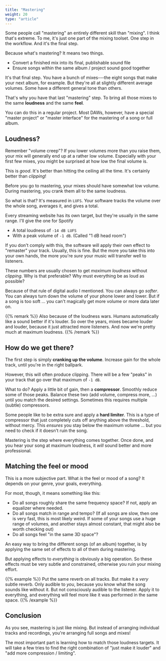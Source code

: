```yaml
---
title: "Mastering"
weight: 20
type: "article"
---
```


Some people call "mastering" an entirely different skill than "mixing". I think that's extreme. To me, it's just one part of the mixing toolset. One step in the workflow. And it's the final step.

Because what's mastering? It means two things.

* Convert a finished mix into its final, publishable sound file
* Ensure songs within the same album / project sound good together

It's that final step. You have a bunch of mixes---the eight songs that make your next album, for example. But they're all at slightly different average volumes. Some have a different general tone than others.

That's why you have that last "mastering" step. To bring all those mixes to the same **loudness** and the same **feel**.

You can do this in a regular project. Most DAWs, however, have a special "master project" or "master interface" for the mastering of a song or full album.

## Loudness?

Remember "volume creep"? If you lower volumes more than you raise them, your mix will generally end up at a rather low volume. Especially with your first few mixes, you might be surprised at how low the final volume is. 

This is _good_. It's better than hitting the ceiling all the time. It's certainly better than _clipping_!

Before you go to mastering, your mixes should have somewhat low volume. During mastering, you crank them all to the same loudness.

So what is that? It's measured in `LUFS`. Your software tracks the volume over the whole song, averages it, and gives a total. 

Every streaming website has its own target, but they're usually in the same range. I'll give the one for Spotify

* A total loudness of `-14 dB LUFS` 
* With a peak volume of `-1 dB`. (Called "1 dB head room")

If you don't comply with this, the software will apply their own effect to "remaster" your track. Usually, this is fine. But the more you take this into your own hands, the more you're _sure_ your music will transfer well to listeners.

These numbers are usually chosen to get _maximum loudness_ without _clipping_. Why is that preferable? Why must everything be as loud as possible?

Because of that rule of digital audio I mentioned. You can always go _softer_. You can always turn down the volume of your phone lower and lower. But if a song is too soft ... you can't magically get more volume or more data later on.

{{% remark %}}
Also because of the loudness wars. Humans automatically like a sound better if it's louder. So over the years, mixes became louder and louder, because it just attracted more listeners. And now we're pretty much at maximum loudness.
{{% /remark %}}

## How do we get there?

The first step is simply **cranking up the volume**. Increase gain for the whole track, until you're in the right ballpark.

However, this will often produce clipping. There will be a few "peaks" in your track that go over that maximum of `-1 dB`. 

What to do? Apply a little bit of gain, then a **compressor**. Smoothly reduce some of those peaks. Balance these two (add volume, compress more, ...) until you match the desired settings. Sometimes this requires multiple (subtle) compressors.

Some people like to be extra sure and apply a **hard limiter**. This is a type of compressor that just completely cuts off anything above the threshold, without mercy. This _ensures_ you stay below the maximum volume ... but you need to check if it doesn't ruin the song.

Mastering is the step where everything comes together. Once done, and you hear your song at maximum loudness, it _will_ sound better and more professional.

## Matching the feel or mood

This is a more subjective part. What _is_ the feel or mood of a song? It depends on your genre, your goals, everything.

For most, though, it means something like this:

* Do all songs roughly share the same frequency space? If not, apply an equalizer where needed.
* Do all songs match in range and tempo? (If all songs are slow, then one is very fast, this is most likely weird. If some of your songs use a huge range of volumes, and another stays almost constant, that might also be worth checking out)
* Do all songs feel "in the same 3D space"?

An easy way to bring the different songs (of an album) together, is by applying the same set of effects to all of them during mastering. 

But applying effects to _everything_ is obviously a big operation. So these effects must be very subtle and constrained, otherwise you ruin your mixing effort. 

{{% example %}}
Put the same reverb on all tracks. But make it a _very_ subtle reverb. Only audible to _you_, because you know what the song sounds like without it. But not consciously audible to the listener. Apply it to everything, and everything will feel more like it was performed in the same space.
{{% /example %}}

## Conclusion

As you see, mastering is just like mixing. But instead of arranging individual tracks and recordings, you're arranging full songs and mixes!

The most important part is learning how to match those loudness targets. It will take a few tries to find the right combination of "just make it louder" and "add more compression / limiting".